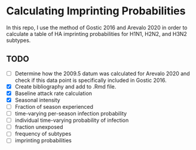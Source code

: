 # Calculating Imprinting Probabilities

In this repo, I use the method of Gostic 2016 and Arevalo 2020 in order to calculate a table of HA imprinting probabilities for H1N1, H2N2, and H3N2 subtypes.

## TODO

* [ ] Determine how the 2009.5 datum was calculated for Arevalo 2020 and check if this data point is specifically included in Gostic 2016.
* [x] Create bibliography and add to .Rmd file.
* [x] Baseline attack rate calculation
* [x] Seasonal intensity
* [ ] Fraction of season experienced
* [ ] time-varying per-season infection probability
* [ ] individual time-varying probability of infection
* [ ] fraction unexposed
* [ ] frequency of subtypes
* [ ] imprinting probabilities
